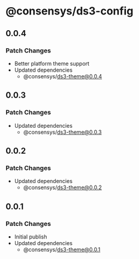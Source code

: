 # @consensys/ds3-config

## 0.0.4

### Patch Changes

- Better platform theme support
- Updated dependencies
  - @consensys/ds3-theme@0.0.4

## 0.0.3

### Patch Changes

- Updated dependencies
  - @consensys/ds3-theme@0.0.3

## 0.0.2

### Patch Changes

- Updated dependencies
  - @consensys/ds3-theme@0.0.2

## 0.0.1

### Patch Changes

- Initial publish
- Updated dependencies
  - @consensys/ds3-theme@0.0.1
